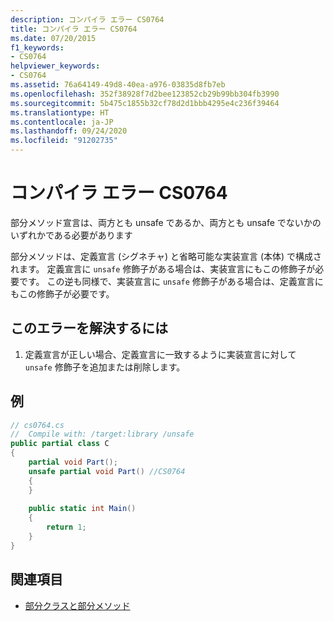 ```yaml
---
description: コンパイラ エラー CS0764
title: コンパイラ エラー CS0764
ms.date: 07/20/2015
f1_keywords:
- CS0764
helpviewer_keywords:
- CS0764
ms.assetid: 76a64149-49d8-40ea-a976-03835d8fb7eb
ms.openlocfilehash: 352f38928f7d2bee123852cb29b99bb304fb3990
ms.sourcegitcommit: 5b475c1855b32cf78d2d1bbb4295e4c236f39464
ms.translationtype: HT
ms.contentlocale: ja-JP
ms.lasthandoff: 09/24/2020
ms.locfileid: "91202735"
---
```

# <a name="compiler-error-cs0764"></a>コンパイラ エラー CS0764

部分メソッド宣言は、両方とも unsafe であるか、両方とも unsafe でないかのいずれかである必要があります  
  
 部分メソッドは、定義宣言 (シグネチャ) と省略可能な実装宣言 (本体) で構成されます。 定義宣言に `unsafe` 修飾子がある場合は、実装宣言にもこの修飾子が必要です。 この逆も同様で、実装宣言に `unsafe` 修飾子がある場合は、定義宣言にもこの修飾子が必要です。  
  
## <a name="to-correct-this-error"></a>このエラーを解決するには  
  
1. 定義宣言が正しい場合、定義宣言に一致するように実装宣言に対して `unsafe` 修飾子を追加または削除します。  
  
## <a name="example"></a>例  
  
```csharp  
// cs0764.cs  
//  Compile with: /target:library /unsafe  
public partial class C  
{  
    partial void Part();  
    unsafe partial void Part() //CS0764  
    {  
    }  
  
    public static int Main()  
    {  
        return 1;  
    }  
}  
```  
  
## <a name="see-also"></a>関連項目

- [部分クラスと部分メソッド](../programming-guide/classes-and-structs/partial-classes-and-methods.md)

